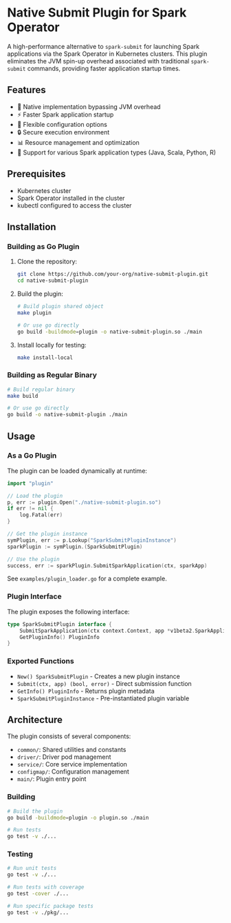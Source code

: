 # Native Submit Plugin for Spark Operator

A high-performance alternative to `spark-submit` for launching Spark applications via the Spark Operator in Kubernetes clusters. This plugin eliminates the JVM spin-up overhead associated with traditional `spark-submit` commands, providing faster application startup times.

## Features

- 🚀 Native implementation bypassing JVM overhead
- ⚡ Faster Spark application startup
- 🔧 Flexible configuration options
- 🔒 Secure execution environment
- 📊 Resource management and optimization
- 🔄 Support for various Spark application types (Java, Scala, Python, R)

## Prerequisites


- Kubernetes cluster
- Spark Operator installed in the cluster
- kubectl configured to access the cluster

## Installation

### Building as Go Plugin

1. Clone the repository:
   ```bash
   git clone https://github.com/your-org/native-submit-plugin.git
   cd native-submit-plugin
   ```

2. Build the plugin:
   ```bash
   # Build plugin shared object
   make plugin
   
   # Or use go directly
   go build -buildmode=plugin -o native-submit-plugin.so ./main
   ```

3. Install locally for testing:
   ```bash
   make install-local
   ```

### Building as Regular Binary

```bash
# Build regular binary
make build

# Or use go directly  
go build -o native-submit-plugin ./main
```

## Usage

### As a Go Plugin

The plugin can be loaded dynamically at runtime:

```go
import "plugin"

// Load the plugin
p, err := plugin.Open("./native-submit-plugin.so")
if err != nil {
    log.Fatal(err)
}

// Get the plugin instance
symPlugin, err := p.Lookup("SparkSubmitPluginInstance")
sparkPlugin := symPlugin.(SparkSubmitPlugin)

// Use the plugin
success, err := sparkPlugin.SubmitSparkApplication(ctx, sparkApp)
```

See `examples/plugin_loader.go` for a complete example.

### Plugin Interface

The plugin exposes the following interface:

```go
type SparkSubmitPlugin interface {
    SubmitSparkApplication(ctx context.Context, app *v1beta2.SparkApplication) (bool, error)
    GetPluginInfo() PluginInfo
}
```

### Exported Functions

- `New() SparkSubmitPlugin` - Creates a new plugin instance
- `Submit(ctx, app) (bool, error)` - Direct submission function
- `GetInfo() PluginInfo` - Returns plugin metadata
- `SparkSubmitPluginInstance` - Pre-instantiated plugin variable


## Architecture

The plugin consists of several components:

- `common/`: Shared utilities and constants
- `driver/`: Driver pod management
- `service/`: Core service implementation
- `configmap/`: Configuration management
- `main/`: Plugin entry point


### Building

```bash
# Build the plugin
go build -buildmode=plugin -o plugin.so ./main

# Run tests
go test -v ./...
```

### Testing

```bash
# Run unit tests
go test -v ./...

# Run tests with coverage
go test -cover ./...

# Run specific package tests
go test -v ./pkg/...
```
